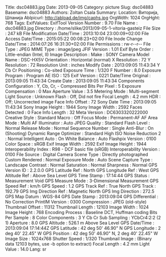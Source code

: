 Title: dsc04883.jpg
Date: 2013-09-05
Category: picture
Slug: dsc04883
Basename: dsc04883
Authors: Zoltan Csala
Summary:
Location: Виторија, Шпанија
Ablpicurl: http://abload.de/img/caphs.jpg
OrgWdth: 1024
OrgHght: 768
Tags:
ExifValues: ExifTool Version Number : 9.70
            File Name : dsc04883.jpg
            Directory : /home/slike/2013/09-05-1-vitoria-gasteiz
            File Size : 247 kB
            File Modification Date/Time : 2013:10:04 23:00:09+02:00
            File Access Date/Time : 2015:05:22 00:08:23+02:00
            File Inode Change Date/Time : 2014:07:26 16:31:30+02:00
            File Permissions : rw-r--r--
            File Type : JPEG
            MIME Type : image/jpeg
            JFIF Version : 1.01
            Exif Byte Order : Little-endian (Intel, II)
            Image Description :
            Make : SONY
            Camera Model Name : DSC-HX5V
            Orientation : Horizontal (normal)
            X Resolution : 72
            Y Resolution : 72
            Resolution Unit : inches
            Modify Date : 2013:09:05 11:43:34
            Y Cb Cr Positioning : Co-sited
            Exposure Time : 1/320
            F Number : 8.0
            Exposure Program : Program AE
            ISO : 125
            Exif Version : 0221
            Date/Time Original : 2013:09:05 11:43:34
            Create Date : 2013:09:05 11:43:34
            Components Configuration : Y, Cb, Cr, -
            Compressed Bits Per Pixel : 5
            Exposure Compensation : 0
            Max Aperture Value : 3.5
            Metering Mode : Multi-segment
            Light Source : Unknown
            Flash : Off, Did not fire
            Focal Length : 4.2 mm
            HDR : Off; Uncorrected image
            Face Info Offset : 72
            Sony Date Time : 2013:09:05 11:43:34
            Sony Image Height : 1944
            Sony Image Width : 2592
            Faces Detected : 0
            Face Info Length : 32
            Meta Version : DC6303320222000
            Creative Style : Standard
            Macro : Off
            Focus Mode : Permanent-AF
            AF Area Mode : Multi
            AF Illuminator : Auto
            JPEG Quality : Standard
            Flash Level : Normal
            Release Mode : Normal
            Sequence Number : Single
            Anti-Blur : On (Shooting)
            Dynamic Range Optimizer : Standard
            High ISO Noise Reduction 2 : Normal
            Intelligent Auto : On
            White Balance : Auto
            Flashpix Version : 0100
            Color Space : sRGB
            Exif Image Width : 2592
            Exif Image Height : 1944
            Interoperability Index : R98 - DCF basic file (sRGB)
            Interoperability Version : 0100
            File Source : Digital Camera
            Scene Type : Directly photographed
            Custom Rendered : Normal
            Exposure Mode : Auto
            Scene Capture Type : Landscape
            Contrast : Normal
            Saturation : Normal
            Sharpness : Normal
            GPS Version ID : 2.2.0.0
            GPS Latitude Ref : North
            GPS Longitude Ref : West
            GPS Altitude Ref : Above Sea Level
            GPS Time Stamp : 17:14:44
            GPS Status : Measurement Void
            GPS Measure Mode : 3-Dimensional Measurement
            GPS Speed Ref : km/h
            GPS Speed : 1.2
            GPS Track Ref : True North
            GPS Track : 192.79
            GPS Img Direction Ref : Magnetic North
            GPS Img Direction : 272.5
            GPS Map Datum : WGS-84
            GPS Date Stamp : 2013:09:04
            GPS Differential : No Correction
            PrintIM Version : 0300
            Compression : JPEG (old-style)
            Thumbnail Offset : 11312
            Thumbnail Length : 12103
            Image Width : 1024
            Image Height : 768
            Encoding Process : Baseline DCT, Huffman coding
            Bits Per Sample : 8
            Color Components : 3
            Y Cb Cr Sub Sampling : YCbCr4:2:2 (2 1)
            Aperture : 8.0
            GPS Altitude : 526.1 m Above Sea Level
            GPS Date/Time : 2013:09:04 17:14:44Z
            GPS Latitude : 42 deg 50' 46.90" N
            GPS Longitude : 2 deg 40' 22.45" W
            GPS Position : 42 deg 50' 46.90" N, 2 deg 40' 22.45" W
            Image Size : 1024x768
            Shutter Speed : 1/320
            Thumbnail Image : (Binary data 12103 bytes, use -b option to extract)
            Focal Length : 4.2 mm
            Light Value : 14.0
Lang: sr

